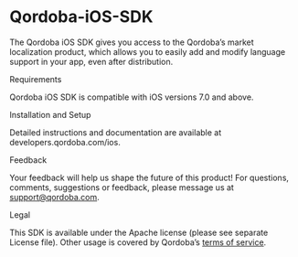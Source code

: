 # Qordoba-iOS-SDK

The Qordoba iOS SDK gives you access to the Qordoba’s market localization product, which allows you to easily add and modify language support in your app, even after distribution. 

Requirements

Qordoba iOS SDK is compatible with iOS versions 7.0 and above. 

Installation and Setup

Detailed instructions and documentation are available at developers.qordoba.com/ios.  


Feedback

Your feedback will help us shape the future of this product! For questions, comments, suggestions or feedback, please message us at support@qordoba.com.


Legal

This SDK is available under the Apache license (please see separate License file). Other usage is covered by Qordoba’s [terms of service](http://www.qordoba.com/terms.html).
